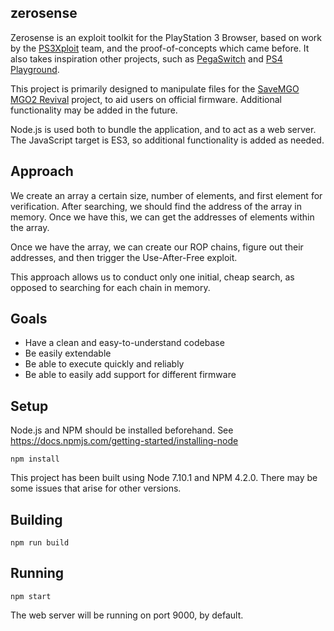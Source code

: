 ## zerosense

Zerosense is an exploit toolkit for the PlayStation 3 Browser, based on work by the [PS3Xploit](https://github.com/PS3Xploit) team, and the proof-of-concepts which came before. It also takes inspiration other projects, such as [PegaSwitch](https://github.com/reswitched/pegaswitch) and [PS4 Playground](https://github.com/CTurt/PS4-playground).

This project is primarily designed to manipulate files for the [SaveMGO MGO2 Revival](https://savemgo.com/) project, to aid users on official firmware. Additional functionality may be added in the future.

Node.js is used both to bundle the application, and to act as a web server. The JavaScript target is ES3, so additional functionality is added as needed.


## Approach

We create an array a certain size, number of elements, and first element for verification. After searching, we should find the address of the array in memory. Once we have this, we can get the addresses of elements within the array.

Once we have the array, we can create our ROP chains, figure out their addresses, and then trigger the Use-After-Free exploit.

This approach allows us to conduct only one initial, cheap search, as opposed to searching for each chain in memory.


## Goals

* Have a clean and easy-to-understand codebase
* Be easily extendable
* Be able to execute quickly and reliably
* Be able to easily add support for different firmware


## Setup

Node.js and NPM should be installed beforehand. See <https://docs.npmjs.com/getting-started/installing-node>

    npm install

This project has been built using Node 7.10.1 and NPM 4.2.0. There may be some issues that arise for other versions.


## Building

    npm run build
    

## Running

    npm start

The web server will be running on port 9000, by default.